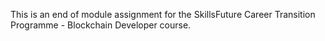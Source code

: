 This is an end of module assignment for the SkillsFuture Career Transition Programme - Blockchain Developer course.

